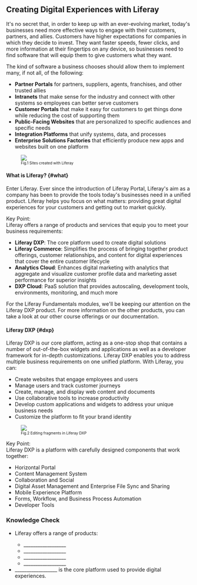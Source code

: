 ## Creating Digital Experiences with Liferay

It's no secret that, in order to keep up with an ever-evolving market, today's businesses need more effective ways to engage with their customers, partners, and allies. Customers have higher expectations for companies in which they decide to invest. They want faster speeds, fewer clicks, and more information at their fingertips on any device, so businesses need to find software that will equip them to give customers what they want.

The kind of software a business chooses should allow them to implement many, if not all, of the following: 
* **Partner Portals** for partners, suppliers, agents, franchises, and other trusted allies
* **Intranets** that make sense for the industry and connect with other systems so employees can better serve customers
* **Customer Portals** that make it easy for customers to get things done while reducing the cost of supporting them
* **Public-Facing Websites** that are personalized to specific audiences and specific needs
* **Integration Platforms** that unify systems, data, and processes 
* **Enterprise Solutions Factories** that efficiently produce new apps and websites built on one platform

<figure>
	<img src="../images/samples.png" style="max-height: 100%" />
	<figcaption style="font-size: x-small">Fig.1 Sites created with Liferay</figcaption>
</figure>

#### What is Liferay? {#what}

Enter Liferay. Ever since the introduction of Liferay Portal, Liferay's aim as a company has been to provide the tools today's businesses need in a unified product. Liferay helps you focus on what matters: providing great digital experiences for your customers and getting out to market quickly. 

<div class="key-point">
Key Point: <br/>
Liferay offers a range of products and services that equip you to meet your business requirements:
<ul>
	<li><b>Liferay DXP</b>: The core platform used to create digital solutions
	<li><b>Liferay Commerce</b>: Simplifies the process of bringing together product offerings, customer relationships, and content for digital experiences that cover the entire customer lifecycle
	<li><b>Analytics Cloud</b>: Enhances digital marketing with analytics that aggregate and visualize customer profile data and marketing asset performance for superior insights
	<li><b>DXP Cloud</b>: PaaS solution that provides autoscaling, development tools, environments, monitoring, and much more
</ul>
</div>

For the Liferay Fundamentals modules, we'll be keeping our attention on the Liferay DXP product. For more information on the other products, you can take a look at our other course offerings or our documentation.

#### Liferay DXP {#dxp}

Liferay DXP is our core platform, acting as a one-stop shop that contains a number of out-of-the-box widgets and applications as well as a developer framework for in-depth customizations. Liferay DXP enables you to address multiple business requirements on one unified platform. With Liferay, you can:
* Create websites that engage employees and users
* Manage users and track customer journeys
* Create, manage, and display web content and documents
* Use collaborative tools to increase productivity
* Develop custom applications and widgets to address your unique business needs
* Customize the platform to fit your brand identity

<figure>
	<img src="../images/dxp-site-building-example.png" style="max-height: 100%" />
	<figcaption style="font-size: x-small">Fig.2 Editing fragments in Liferay DXP</figcaption>
</figure>

<div class="key-point">
Key Point: <br/>
Liferay DXP is a platform with carefully designed components that work together:
<ul>
	<li> Horizontal Portal </li>
	<li> Content Management System </li>
	<li> Collaboration and Social </li>
	<li> Digital Asset Management and Enterprise File Sync and Sharing </li>
	<li> Mobile Experience Platform </li>
	<li> Forms, Workflow, and Business Process Automation </li>
	<li> Developer Tools </li>
</ul>
</div>

<div class="summary"><h3>Knowledge Check</h3>
<ul>
	<li>Liferay offers a range of products:</li>
	<ul>
		<li> __________________</li>
		<li> __________________</li>
		<li> __________________</li>
		<li> __________________</li>
	</ul>
	<li> __________________ is the core platform used to provide digital experiences.</li>
</ul>
</div>  